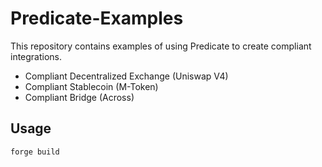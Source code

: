 # Predicate-Examples

This repository contains examples of using Predicate to create compliant integrations.

- Compliant Decentralized Exchange (Uniswap V4)
- Compliant Stablecoin (M-Token)
- Compliant Bridge (Across)

## Usage

```solidity
forge build
```